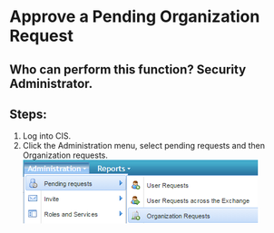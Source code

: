 # Approve a Pending Organization Request
## Who can perform this function? Security Administrator.
## Steps:
1. Log into CIS.
2. Click the Administration menu, select pending requests and then Organization requests.  
![](2-2.png)



